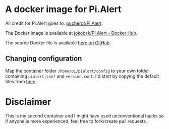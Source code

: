 # A docker image for Pi.Alert
All credit for Pi.Alert goes to:
[pucherot/Pi.Alert](https://github.com/pucherot/Pi.Alert).

The Docker image is available at [jokobsk/Pi.Alert - Docker
Hub](https://hub.docker.com/repository/docker/jokobsk/pi.alert).

The source Docker file is available [here on GitHub](https://github.com/jokob-sk/Docker-Image-for-Pi.Alert).

## Changing configuration
Map the container folder `/home/pi/pialert/config` to your own folder containing `pialert.conf` and `version.conf`. I'd start by copying the default files from [here](https://github.com/pucherot/Pi.Alert/tree/main/config).

# Disclaimer
This is my second container and I might have used unconventional hacks so if anyone is more experienced, feel free to fork/create pull requests.
